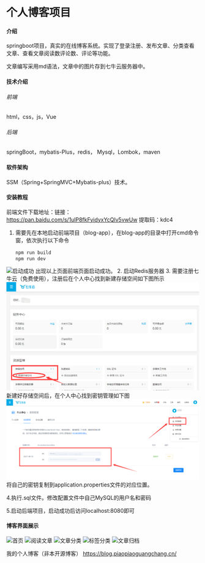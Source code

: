 # 个人博客项目

#### 介绍
springboot项目，真实的在线博客系统。实现了登录注册、发布文章、分类查看文章、查看文章阅读数评论数、评论等功能。

文章编写采用md语法，文章中的图片存到七牛云服务器中。

#### 技术介绍
###### 前端
html，css，js，Vue

###### 后端
springBoot，mybatis-Plus，redis， Mysql，Lombok，maven

#### 软件架构
SSM（Spring+SpringMVC+Mybatis-plus）技术。

#### 安装教程
前端文件下载地址：链接：https://pan.baidu.com/s/1ulP8fkFyidyxYcQlv5vwUw 提取码：kdc4 

1.  需要先在本地启动前端项目（blog-app），在blog-app的目录中打开cmd命令窗，依次执行以下命令
    ~~~
    npm run build
    npm run dev
    ~~~
   ![启动成功](https://images.gitee.com/uploads/images/2021/0905/220415_0ef66f7c_8793792.png "屏幕截图.png")
    出现以上页面前端页面启动成功。
2.  启动Redis服务器
3.  需要注册七牛云（免费使用），注册后在个人中心找到新建存储空间如下图所示
![img_1.png](images/img_1.png)
    新建好存储空间后，在个人中心找到密钥管理如下图
    ![img_2.png](images/img_2.png)
    将自己的密钥复制到application.properties文件的对应位置。
    
4.执行.sql文件。修改配置文件中自己MySQL的用户名和密码

5.启动后端项目，启动成功后访问localhost:8080即可


#### 博客界面展示
![首页](https://images.gitee.com/uploads/images/2021/0905/211021_dd0b2ebf_8793792.png "屏幕截图.png")
![阅读文章](https://images.gitee.com/uploads/images/2021/0905/211215_eeb4219f_8793792.png "屏幕截图.png")
![文章分类](https://images.gitee.com/uploads/images/2021/0905/211056_6971ef34_8793792.png "屏幕截图.png")
![标签分类](https://images.gitee.com/uploads/images/2021/0905/211116_72cbe501_8793792.png "屏幕截图.png")
![文章归档](https://images.gitee.com/uploads/images/2021/0905/211136_332a31cb_8793792.png "屏幕截图.png")

我的个人博客（非本开源博客）
https://blog.piaopiaoguangchang.cn/


